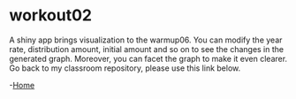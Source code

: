 # workout02
A shiny app brings visualization to the warmup06.
You can modify the year rate, distribution amount, initial amount and so on to see the changes in the generated graph. Moreover, you can facet the graph to make it even clearer.
Go back to my classroom repository, please use this link below.

-[Home](https://github.com/stat133-sp19/hw-stat133-wadelucky)
